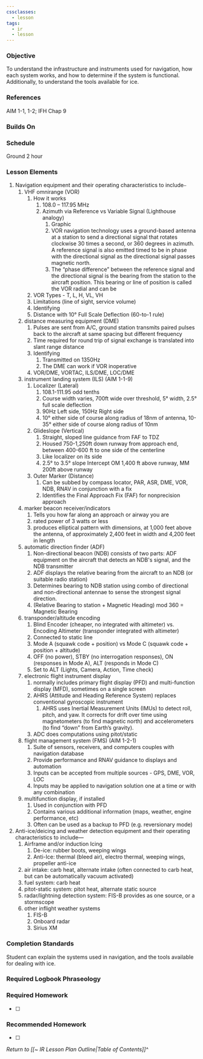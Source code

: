 ```yaml
---
cssclasses:
  - lesson
tags:
  - ir
  - lesson
---
```

### Objective
To understand the infrastructure and instruments used for navigation, how each system works, and how to determine if the system is functional. Additionally, to understand the tools available for ice.

### References
AIM 1-1, 1-2; IFH Chap 9 

### Builds On

### Schedule
Ground 2 hour

### Lesson Elements
1. Navigation equipment and their operating characteristics to include⎯
	1. VHF omnirange (VOR)
		1. How it works
			1. 108.0 – 117.95 MHz
			2. Azimuth via Reference vs Variable Signal (Lighthouse analogy)
				1. Graphic
				2. VOR navigation technology uses a ground-based antenna at a station to send a directional signal that rotates clockwise 30 times a second, or 360 degrees in azimuth. A reference signal is also emitted timed to be in phase with the directional signal as the directional signal passes magnetic north. 
				3. The “phase difference” between the reference signal and the directional signal is the bearing from the station to the aircraft position. This bearing or line of position is called the VOR radial and can be 
		2. VOR Types - T, L, H, VL, VH
		3. Limitations (line of sight, service volume)
		4. Identifying
		5. Distance with 10° Full Scale Deflection (60-to-1 rule)
	2. distance measuring equipment (DME)
		1. Pulses are sent from A/C, ground station transmits paired pulses back to the aircraft at same spacing but different frequency
		2. Time required for round trip of signal exchange is translated into slant range distance
		3. Identifying
			1. Transmitted on 1350Hz
			2. The DME can work if VOR inoperative
		4. VOR/DME, VORTAC, ILS/DME, LOC/DME
	3. instrument landing system (ILS) (AIM 1-1-9)
		1. Localizer  (Lateral)
			1. 108.1-111.95 odd tenths
			2. Course width varies, 700ft wide over threshold, 5° width, 2.5° full scale deflection
			3. 90Hz Left side, 150Hz Right side
			4. 10° either side of course along radius of 18nm of antenna, 10-35° either side of course along radius of 10nm
		2. Glideslope  (Vertical)
			1. Straight, sloped line guidance from FAF to TDZ
			2. Housed 750-1,250ft down runway from approach end, between 400-600 ft to one side of the centerline
			3. Like localizer on its side
			4. 2.5° to 3.5° slope Intercept OM 1,400 ft above runway, MM 200ft above runway
		3. Outer Marker (Distance)
			1. Can be subbed by compass locator, PAR, ASR, DME, VOR, NDB, RNAV in conjunction with a fix
			2. Identifies the Final Approach Fix (FAF) for nonprecision approach
	4. marker beacon receiver/indicators
		1. Tells you how far along an approach or airway you are
		2. rated power of 3 watts or less 
		3. produces elliptical pattern with dimensions, at 1,000 feet above the antenna, of approximately 2,400 feet in width and 4,200 feet in length
	5. automatic direction finder (ADF)
		1. Non-directional beacon (NDB) consists of two parts: ADF equipment on the aircraft that detects an NDB's signal, and the NDB transmitter
		2. ADF displays the relative bearing from the aircraft to an NDB (or suitable radio station)
		3. Determines bearing to NDB station using combo of directional and non-directional antennae to sense the strongest signal direction.
		4. (Relative Bearing to station + Magnetic Heading) mod 360 = Magnetic Bearing
	6. transponder/altitude encoding
		1. Blind Encoder (cheaper, no integrated with altimeter) vs. Encoding Altimeter (transponder integrated with altimeter)
		2. Connected to static line
		3. Mode A (squawk code + position) vs Mode C (squawk code + position + altitude)
		4. OFF (no power), STBY (no interrogation responses), ON (responses in Mode A), ALT (responds in Mode C)
		5. Set to ALT (Lights, Camera, Action, Time check)
	7. electronic flight instrument display
		1. normally includes primary flight display (PFD) and multi-function display (MFD), sometimes on a single screen
		2. AHRS (Attitude and Heading Reference System) replaces conventional gyroscopic instrument
			1. AHRS uses Inertial Measurement Units (IMUs) to detect roll, pitch, and yaw. It corrects for drift over time using magnetometers (to find magnetic north) and accelerometers (to find “down” from Earth’s gravity).
		3. ADC does computations using pitot/static
	8. flight management system (FMS) (AIM 1-2-1)
		1. Suite of sensors, receivers, and computers couples with navigation database
		2. Provide performance and RNAV guidance to displays and automation
		3. Inputs can be accepted from multiple sources - GPS, DME, VOR, LOC
		4. Inputs may be applied to navigation solution one at a time or with any combination
	9. multifunction display, if installed
		1. Used in conjunction with PFD
		2. Contains various additional information (maps, weather, engine performance, etc)
		3. Often can be used as a backup to PFD (e.g. reversionary mode)
2. Anti-ice/deicing and weather detection equipment and their operating characteristics to include—
	1. Airframe and/or induction Icing
		1. De-ice: rubber boots, weeping wings
		2. Anti-Ice: thermal (bleed air), electro thermal, weeping wings, propeller anti-ice
	2. air intake: carb heat, alternate intake (often connected to carb heat, but can be automatically vacuum activated)
	3. fuel system: carb heat
	4. pitot-static system: pitot heat, alternate static source
	5. radar/lightning detection system: FIS-B provides as one source, or a stormscope
	6. other inflight weather systems
		1. FIS-B 
		2. Onboard radar
		3. Sirius XM


### Completion Standards
Student can explain the systems used in navigation, and the tools available for dealing with ice. 

### Required Logbook Phraseology

### Required Homework
- [ ] 

### Recommended Homework
- [ ] 

*Return to [[~ IR Lesson Plan Outline|Table of Contents]]^*